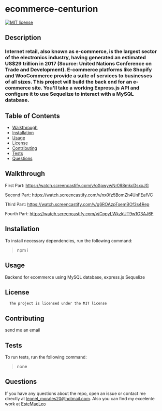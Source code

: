 # ecommerce-centurion

[![MIT license](https://img.shields.io/badge/License-MIT-blue.svg)](https://lbesson.mit-license.org/)

## Description

### Internet retail, also known as e-commerce, is the largest sector of the electronics industry, having generated an estimated US$29 trillion in 2017 (Source: United Nations Conference on Trade and Development). E-commerce platforms like Shopify and WooCommerce provide a suite of services to businesses of all sizes. This project will build the back end for an e-commerce site. You’ll take a working Express.js API and configure it to use Sequelize to interact with a MySQL database.

## Table of Contents

- [Walkthrough](#walkthrough)
- [Installation](#installation)
- [Usage](#usage)
- [License](#license)
- [Contributing](#contributing)
- [Tests](#tests)
- [Questions](#questions)

## Walkthrough

First Part: https://watch.screencastify.com/v/oXpwywNr068mkcDsxxJG

Second Part: https://watch.screencastify.com/v/nx0fz5BomZh4UnFEafVC

Third Part: https://watch.screencastify.com/v/g6ROAzpToemBOf3s4Rep

Fourth Part: https://watch.screencastify.com/v/CppyLWkzkUT9w1O3AJ6F

## Installation

To install necessary dependencies, run the following command:

> npm i

## Usage

Backend for ecommerce using MySQL database, express.js Sequelize

## License

      The project is licensed under the MIT license

## Contributing

send me an email

## Tests

To run tests, run the following command:

> none

## Questions

If you have any questions about the repo, open an issue or contact me directly at <leonel_morales20@hotmail.com>. Also you can find my excelente work at [EsteMaeLeo](https://www.github.com/EsteMaeLeo)
